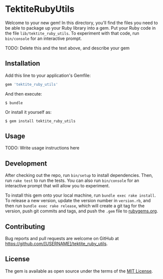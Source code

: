 # TektiteRubyUtils

Welcome to your new gem! In this directory, you'll find the files you need to be able to package up your Ruby library into a gem. Put your Ruby code in the file `lib/tektite_ruby_utils`. To experiment with that code, run `bin/console` for an interactive prompt.

TODO: Delete this and the text above, and describe your gem

## Installation

Add this line to your application's Gemfile:

```ruby
gem 'tektite_ruby_utils'
```

And then execute:

    $ bundle

Or install it yourself as:

    $ gem install tektite_ruby_utils

## Usage

TODO: Write usage instructions here

## Development

After checking out the repo, run `bin/setup` to install dependencies. Then, run `rake test` to run the tests. You can also run `bin/console` for an interactive prompt that will allow you to experiment.

To install this gem onto your local machine, run `bundle exec rake install`. To release a new version, update the version number in `version.rb`, and then run `bundle exec rake release`, which will create a git tag for the version, push git commits and tags, and push the `.gem` file to [rubygems.org](https://rubygems.org).

## Contributing

Bug reports and pull requests are welcome on GitHub at https://github.com/[USERNAME]/tektite_ruby_utils.


## License

The gem is available as open source under the terms of the [MIT License](http://opensource.org/licenses/MIT).

